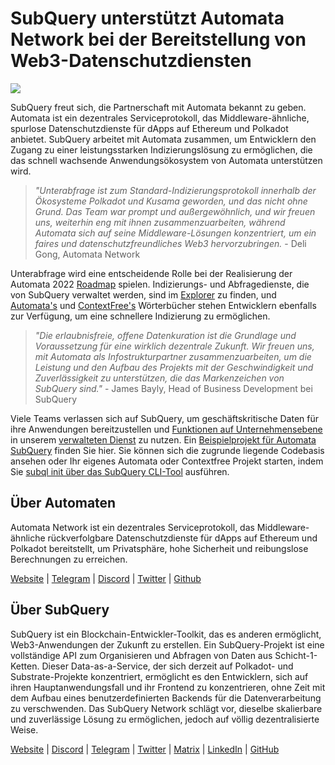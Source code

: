 # SubQuery unterstützt Automata Network bei der Bereitstellung von Web3-Datenschutzdiensten

![](https://miro.medium.com/max/1400/0*XWP1ZY08LRe-eupF)

SubQuery freut sich, die Partnerschaft mit Automata bekannt zu geben. Automata ist ein dezentrales Serviceprotokoll, das Middleware-ähnliche, spurlose Datenschutzdienste für dApps auf Ethereum und Polkadot anbietet. SubQuery arbeitet mit Automata zusammen, um Entwicklern den Zugang zu einer leistungsstarken Indizierungslösung zu ermöglichen, die das schnell wachsende Anwendungsökosystem von Automata unterstützen wird.

> _"Unterabfrage ist zum Standard-Indizierungsprotokoll innerhalb der Ökosysteme Polkadot und Kusama geworden, und das nicht ohne Grund. Das Team war prompt und außergewöhnlich, und wir freuen uns, weiterhin eng mit ihnen zusammenzuarbeiten, während Automata sich auf seine Middleware-Lösungen konzentriert, um ein faires und datenschutzfreundliches Web3 hervorzubringen._ - Deli Gong, Automata Network

Unterabfrage wird eine entscheidende Rolle bei der Realisierung der Automata 2022 [Roadmap](https://medium.com/atanetwork/automata-network-2022-in-sight-805871cff6c0) spielen. Indizierungs- und Abfragedienste, die von SubQuery verwaltet werden, sind im [Explorer](https://explorer.subquery.network/) zu finden, und [Automata's](https://explorer.subquery.network/subquery/subquery/automata-dictionary) und [ContextFree's](https://explorer.subquery.network/subquery/subquery/contextfree-dictionary) Wörterbücher stehen Entwicklern ebenfalls zur Verfügung, um eine schnellere Indizierung zu ermöglichen.

> _"Die erlaubnisfreie, offene Datenkuration ist die Grundlage und Voraussetzung für eine wirklich dezentrale Zukunft. Wir freuen uns, mit Automata als Infostrukturpartner zusammenzuarbeiten, um die Leistung und den Aufbau des Projekts mit der Geschwindigkeit und Zuverlässigkeit zu unterstützen, die das Markenzeichen von SubQuery sind."_ - James Bayly, Head of Business Development bei SubQuery

Viele Teams verlassen sich auf SubQuery, um geschäftskritische Daten für ihre Anwendungen bereitzustellen und [Funktionen auf Unternehmensebene](../blogs/20211228-enterprise-hosted.md) in unserem [verwalteten Dienst](https://project.subquery.network/) zu nutzen. Ein [Beispielprojekt für Automata SubQuery](https://github.com/subquery/automata-subql-starter) finden Sie hier. Sie können sich die zugrunde liegende Codebasis ansehen oder Ihr eigenes Automata oder Contextfree Projekt starten, indem Sie [subql init über das SubQuery CLI-Tool](https://doc.subquery.network/create/introduction/) ausführen.

## Über Automaten

Automata Network ist ein dezentrales Serviceprotokoll, das Middleware-ähnliche rückverfolgbare Datenschutzdienste für dApps auf Ethereum und Polkadot bereitstellt, um Privatsphäre, hohe Sicherheit und reibungslose Berechnungen zu erreichen.

[Website](https://ata.network/) | [Telegram](http://xata.to/telegram) | [Discord](http://xata.to/discord) | [Twitter](http://xata.to/twitter) | [Github](http://xata.to/github)

## Über SubQuery

SubQuery ist ein Blockchain-Entwickler-Toolkit, das es anderen ermöglicht, Web3-Anwendungen der Zukunft zu erstellen. Ein SubQuery-Projekt ist eine vollständige API zum Organisieren und Abfragen von Daten aus Schicht-1-Ketten. Dieser Data-as-a-Service, der sich derzeit auf Polkadot- und Substrate-Projekte konzentriert, ermöglicht es den Entwicklern, sich auf ihren Hauptanwendungsfall und ihr Frontend zu konzentrieren, ohne Zeit mit dem Aufbau eines benutzerdefinierten Backends für die Datenverarbeitung zu verschwenden. Das SubQuery Network schlägt vor, dieselbe skalierbare und zuverlässige Lösung zu ermöglichen, jedoch auf völlig dezentralisierte Weise.

[Website](https://subquery.network/) | [Discord](https://discord.com/invite/78zg8aBSMG) | [Telegram](https://t.me/subquerynetwork) | [Twitter](https://twitter.com/subquerynetwork) | [Matrix](https://matrix.to/#/#subquery:matrix.org) | [LinkedIn](https://www.linkedin.com/company/subquery) | [GitHub](https://github.com/subquery)
